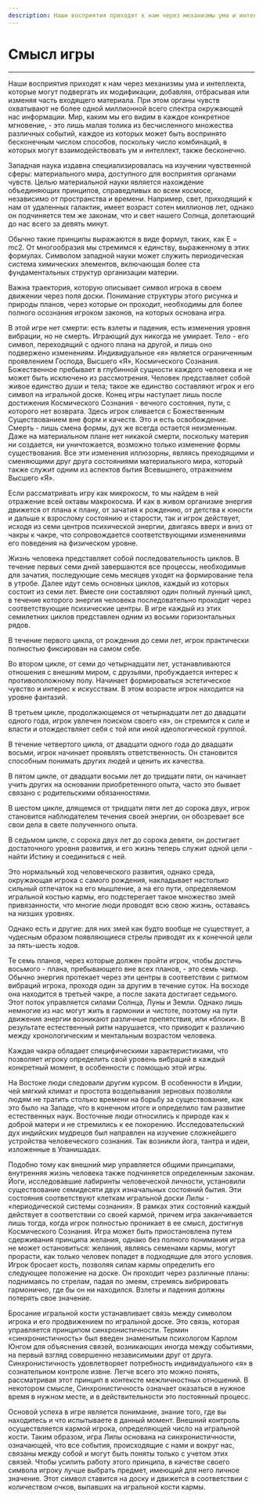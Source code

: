 ```yaml
---
description: Наши восприятия приходят к нам через механизмы ума и интеллекта, которые могут подвергать их модификации, добавляя, отбрасывая или изменяя часть входящего материала.
---
```

#  Смысл игры


---
Наши восприятия приходят к нам через механизмы ума и интеллекта, которые могут подвергать их модификации, добавляя, отбрасывая или изменяя часть входящего материала. При этом органы чувств охватывают не более одной миллионной всего спектра окружающей нас информации. Мир, каким мы его видим в каждое конкретное мгновение, - это лишь малая толика из бесчисленного множества различных событий, каждое из которых может быть воспринято бесконечным числом способов, поскольку число комбинаций, в которых могут взаимодействовать ум и интеллект, также бесконечно. 

Западная наука издавна специализировалась на изучении чувственной сферы: материального мира, доступного для восприятия органами чувств. Целью материальной науки является нахождение объединяющих принципов, справедливых во всем космосе, независимо от пространства и времени. Например, свет, приходящий к нам от удаленных галактик, имеет возраст сотен миллионов лет, однако он подчиняется тем же законам, что и свет нашего Солнца, долетающий до нас всего за девять минут. 

Обычно такие принципы выражаются в виде формул, таких, как E = mc2. От многообразия мы стремимся к единству, выраженному в этих формулах. Символом западной науки может служить периодическая система химических элементов, включающая более ста фундаментальных структур организации материи. 

Важна траектория, которую описывает символ игрока в своем движении через поля доски. Понимание структуры этого рисунка и природы планов, через которые он проходит, необходимы для более полного осознания игроком законов, на которых основана игра. 

В этой игре нет смерти: есть взлеты и падения, есть изменения уровня вибрации, но не смерть. Играющий дух никогда не умирает. Тело - его символ, переходящий с одного плана на другой, и лишь оно подвержено изменениям. Индивидуальное «я» является ограниченным проявлением Господа, Высшего «Я», Космического Сознания. Божественное пребывает в глубинной сущности каждого человека и не может быть исключено из рассмотрения. Человек представляет собой живое единство души и тела; такое же единство составляют игрок и его символ на игральной доске. Конец игры наступает лишь после достижения Космического Сознания - вечного состояния, пути, с которого нет возврата. Здесь игрок сливается с Божественным Существованием вне форм и качеств. Это и есть освобождение. Смерть - лишь смена формы, дух же всегда остается неизменным. Даже на материальном плане нет никакой смерти, поскольку материя ни создается, ни уничтожается, возможно только изменение формы существования. Все эти изменения иллюзорны, являясь преходящими и сменяющими друг друга состояниями материального мира, который также служит одним из аспектов бытия Всевышнего, отражением Высшего «Я». 

Если рассматривать игру как микрокосм, то мы найдем в ней отражение всей октавы макрокосма. И как в живом организме энергия движется от плана к плану, от зачатия к рождению, от детства к юности и дальше к взрослому состоянию и старости, так и игрок действует, исходя из семи центров психической энергии, двигаясь вверх и вниз от чакры к чакре, что сопровождается соответствующими изменениями его поведения на физическом уровне. 

Жизнь человека представляет собой последовательность циклов. В течение первых семи дней завершаются все процессы, необходимые для зачатия, последующие семь месяцев уходят на формирование тела в утробе. Далее идут семь основных циклов, каждый из которых состоит из семи лет. Вместе они составляют один полный лунный цикл, в течение которого энергия человека последовательно проходит через соответствующие психические центры. В игре каждый из этих семилетних циклов представлен одним из восьми горизонтальных рядов. 

В течение первого цикла, от рождения до семи лет, игрок практически полностью фиксирован на самом себе. 

Во втором цикле, от семи до четырнадцати лет, устанавливаются отношения с внешним миром, с друзьями, пробуждается интерес к противоположному полу. Начинает формироваться эстетическое чувство и интерес к искусствам. В этом возрасте игрок находится на уровне фантазий. 

В третьем цикле, продолжающемся от четырнадцати лет до двадцати одного года, игрок увлечен поиском своего «я», он стремится к силе и власти и отождествляет себя с той или иной идеологической группой. 

В течение четвертого цикла, от двадцати одного года до двадцати восьми, игрок начинает проявлять ответственность. Он становится способным понимать других людей и ценить их качества. 

В пятом цикле, от двадцати восьми лет до тридцати пяти, он начинает учить других на основании приобретенного опыта, часто это бывает связано с родительскими обязанностями. 

В шестом цикле, длящемся от тридцати пяти лет до сорока двух, игрок становится наблюдателем течения своей энергии, он обозревает все свои дела в свете полученного опыта. 

В седьмом цикле, с сорока двух лет до сорока девяти, он достигает достаточного уровня развития, и его жизнь теперь служит одной цели - найти Истину и соединиться с ней. 

Это нормальный ход человеческого развития, однако среда, окружающая игрока с самого рождения, накладывает настолько сильный отпечаток на его мышление, а на его пути, определяемом игральной костью кармы, его подстерегает такое множество змей привязанности, что многие люди проводят всю свою жизнь, оставаясь на низших уровнях. 

Однако есть и другие: для них змей как будто вообще не существует, а чудесным образом появляющиеся стрелы приводят их к конечной цели за пять-шесть ходов. 

Те семь планов, через которые должен пройти игрок, чтобы достичь восьмого - плана, пребывающего вне всех планов, - это семь чакр. Обычно энергия протекает через эти центры в соответствии с ритмом вибраций игрока, проходя один за другим в течение суток. На восходе она находится в третьей чакре, а после заката достигает седьмого. Этот поток управляется силами Солнца, Луны и Земли. Однако лишь немногие из нас могут жить в гармонии и чистоте, поэтому на пути движения энергии возникают различные препятствия, или «блоки». В результате естественный ритм нарушается, что приводит к различию между хронологическим и ментальным возрастом человека. 

Каждая чакра обладает специфическими характеристиками, что позволяет игроку определить свой уровень вибраций в каждый конкретный момент, в особенности с помощью этой игры. 

На Востоке люди следовали другим курсом. В особенности в Индии, чей мягкий климат и простота возделывания зерновых позволяли людям не тратить столько времени на борьбу за существование, как это было на Западе, что в конечном итоге и определило там развитие естественных наук. Восточные люди относились к природе как к доброй матери и не стремились к ее покорению. Исследовательский дух индийских мудрецов был направлен на изучение сложнейшего устройства человеческого сознания. Так возникли йога, тантра и идеи, изложенные в Упанишадах. 

Подобно тому как внешний мир управляется общими принципами, внутренняя жизнь человека также подчиняется определенным законам. Йоги, исследовавшие лабиринты человеческой личности, установили существование семидесяти двух изначальных состояний бытия. Эти состояния соответствуют клеткам игральной доски Лилы - «периодической системы сознания». В рамках этих состояний каждый действует в соответствии со своей кармой, причем игра заканчивается лишь тогда, когда игрок полностью проникает в ее смысл, достигнув Космического Сознания. Игра может быть приостановлена путем сдерживания принципа желания, однако без полного понимания игра не может остановиться: желания, являясь семенами кармы, могут прорасти, как только человек попадет в подходящие для этого условия. Игрок бросает кость, позволяя силам кармы определить его следующее положение на доске. Он проходит через различные планы: поднимаясь по стрелам, падая по змеям, стремясь вибрировать гармонично, где бы он ни находился. Взлеты и падения должны потерять свое значение. 

Бросание игральной кости устанавливает связь между символом игрока и его продвижением по игральной доске. Это связь, которая управляется принципом синхронистичности. Термин «синхронистичность» был введен знаменитым психологом Карлом Юнгом для объяснения связей, возникающих иногда между событиями, на первый взгляд совершенно независимыми друг от друга. Синхронистичность удовлетворяет потребность индивидуального «я» в сознательном контроле извне. Легче всего это можно понять, рассматривая этот принцип в контексте межличностных отношений. В некотором смысле, Синхронистичность означает оказаться в нужное время в нужном месте, и в действительности это постоянный процесс. 

Основой успеха в игре является понимание, знание того, где вы находитесь и что испытываете в данный момент. Внешний контроль осуществляется кармой игрока, определяющей число на игральной кости. Таким образом, игра Лилы основана на синхронистичности, означающей, что все события, происходящие с нами и вокруг нас, связаны между собой и могут быть поняты только с учетом этих связей. Чтобы усилить работу этого принципа, в качестве своего символа игроку лучше выбрать предмет, имеющий для него личное значение. Этот символ ставится на доску и движется в соответствии с количеством очков, выпавших на игральной кости кармы.
